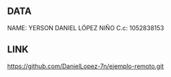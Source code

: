 DATA
------
NAME:  YERSON DANIEL LÓPEZ NIÑO
C.c:  1052838153

LINK
-----
https://github.com/DanielLopez-7n/ejemplo-remoto.git
